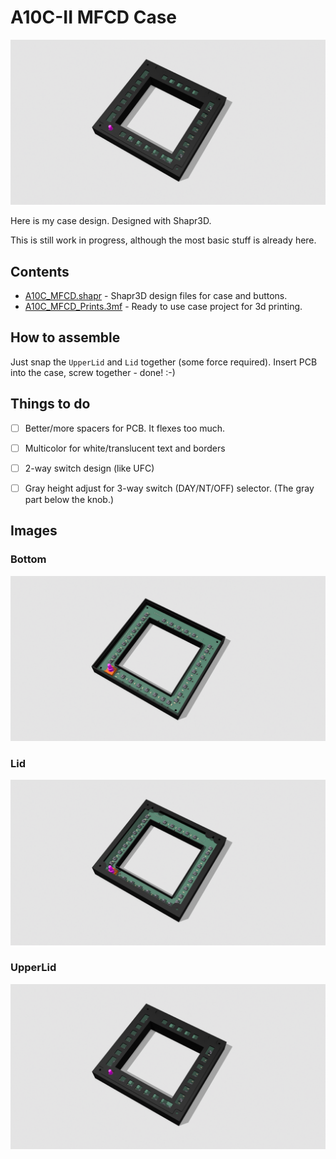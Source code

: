 # A10C-II MFCD Case
![Case UpperLid](./img/case_3.png)

Here is my case design. Designed with Shapr3D.

This is still work in progress, although the most basic stuff is already here.

## Contents
- [A10C_MFCD.shapr](./A10C_MFCD.shapr) - Shapr3D design files for case and buttons.
- [A10C_MFCD_Prints.3mf](./A10C_MFCD_Prints.3mf) - Ready to use case project for 3d printing.

## How to assemble

Just snap the `UpperLid` and `Lid` together (some force required). Insert PCB into the case, screw together - done! :-)


## Things to do
- [ ] Better/more spacers for PCB. It flexes too much.
- [ ] Multicolor for white/translucent text and borders
- [ ] 2-way switch design (like UFC)
- [ ] Gray height adjust for 3-way switch (DAY/NT/OFF) selector. (The gray part below the knob.)


## Images
### Bottom
![Case Bottom](./img/case_1.png)
### Lid
![Case Lid](./img/case_2.png)
### UpperLid
![Case UpperLid](./img/case_3.png)